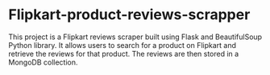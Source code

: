 # Flipkart-product-reviews-scrapper
This project is a Flipkart reviews scraper built using Flask and BeautifulSoup Python library. It allows users to search for a product on Flipkart and retrieve the reviews for that product.
The reviews are then stored in a MongoDB collection.
